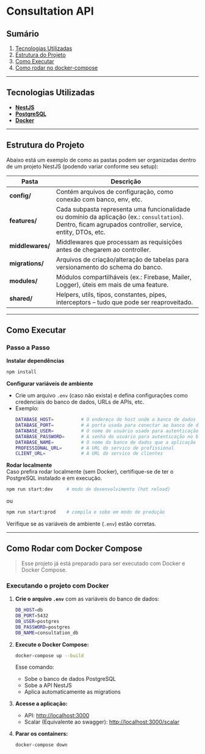 # Consultation API

## Sumário

1. [Tecnologias Utilizadas](#tecnologias-utilizadas)  
2. [Estrutura do Projeto](#estrutura-do-projeto)  
3. [Como Executar](#como-executar)  
4. [Como rodar no docker-compose](#executando-o-projeto-com-docker)  

---

## Tecnologias Utilizadas

- **[NestJS](https://nestjs.com/)**  
- **[PostgreSQL](https://www.postgresql.org/)**  
- **[Docker](https://www.docker.com/)**  

---

## Estrutura do Projeto

Abaixo está um exemplo de como as pastas podem ser organizadas dentro de um projeto NestJS (podendo variar conforme seu setup):


| Pasta         | Descrição |
|---------------|-----------|
| **config/**   | Contém arquivos de configuração, como conexão com banco, env, etc. |
| **features/** | Cada subpasta representa uma funcionalidade ou domínio da aplicação (ex.: `consultation`). Dentro, ficam agrupados controller, service, entity, DTOs, etc. |
| **middlewares/** | Middlewares que processam as requisições antes de chegarem ao controller. |
| **migrations/** | Arquivos de criação/alteração de tabelas para versionamento do schema do banco. |
| **modules/** | Módulos compartilháveis (ex.: Firebase, Mailer, Logger), úteis em mais de uma feature. |
| **shared/** | Helpers, utils, tipos, constantes, pipes, interceptors – tudo que pode ser reaproveitado. |

---

## Como Executar

### Passo a Passo

**Instalar dependências**  
```bash
npm install
```

**Configurar variáveis de ambiente**  
- Crie um arquivo `.env` (caso não exista) e defina configurações como credenciais do banco de dados, URLs de APIs, etc.  
- Exemplo:
    ```bash
  DATABASE_HOST=          # O endereço do host onde o banco de dados está hospedado
  DATABASE_PORT=          # A porta usada para conectar ao banco de dados
  DATABASE_USER=          # O nome de usuário usado para autenticação no banco de dados
  DATABASE_PASSWORD=      # A senha do usuário para autenticação no banco de dados
  DATABASE_NAME=          # O nome do banco de dados que a aplicação irá acessar
  PROFESSIONAL_URL=       # A URL do servico de profissional
  CLIENT_URL=             # A URL do servico de clientes
  ```

**Rodar localmente**  
Caso prefira rodar localmente (sem Docker), certifique-se de ter o PostgreSQL instalado e em execução.  
```bash
npm run start:dev     # modo de desenvolvimento (hot reload)
```
ou  
```bash
npm run start:prod    # compila e sobe em modo de produção
```
Verifique se as variáveis de ambiente (`.env`) estão corretas.

---

## Como Rodar com Docker Compose

> Esse projeto já está preparado para ser executado com Docker e Docker Compose.

### Executando o projeto com Docker

1. **Crie o arquivo `.env`** com as variáveis do banco de dados:
   ```bash
   DB_HOST=db
   DB_PORT=5432
   DB_USER=postgres
   DB_PASSWORD=postgres
   DB_NAME=consultation_db

   ```

2. **Execute o Docker Compose:**
   ```bash
   docker-compose up --build
   ```

   Esse comando:
   - Sobe o banco de dados PostgreSQL
   - Sobe a API NestJS
   - Aplica automaticamente as migrations

3. **Acesse a aplicação:**
   - API: [http://localhost:3000](http://localhost:3000)
   - Scalar (Equivalente ao swagger): [http://localhost:3000/scalar](http://localhost:3000/scalar)

4. **Parar os containers:**
   ```bash
   docker-compose down
   ```